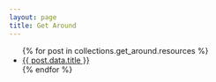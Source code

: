 ```yaml
---
layout: page
title: Get Around
---
```


<ul>
  {% for post in collections.get_around.resources %}
    <li>
      <a href="{{ post.relative_url }}">{{ post.data.title }}</a>
    </li>
  {% endfor %}
</ul>
